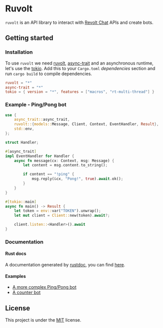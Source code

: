 # Ruvolt
`ruvolt` is an API library to interact with [Revolt Chat](https://revolt.chat) APIs and create bots.

## Getting started

### Installation
To use `ruvolt` we need [ruvolt](https://github.com/Arthur-Damasceno/ruvolt), [async-trait](https://github.com/dtolnay/async-trait) and an asynchronous runtime, let's use the [tokio](https://github.com/tokio-rs/tokio).
Add this to your `Cargo.toml` *dependencies* section and run `cargo build` to compile dependencies.

```toml
ruvolt = "*"
async-trait = "*"
tokio = { version = "*", features = ["macros", "rt-multi-thread"] }
```

### Example - Ping/Pong bot

```rust
use {
    async_trait::async_trait,
    ruvolt::{models::Message, Client, Context, EventHandler, Result},
    std::env,
};

struct Handler;

#[async_trait]
impl EventHandler for Handler {
    async fn message(cx: Context, msg: Message) {
        let content = msg.content.to_string();

        if content == "!ping" {
            msg.reply(&cx, "Pong!", true).await.ok();
        }
    }
}

#[tokio::main]
async fn main() -> Result {
    let token = env::var("TOKEN").unwrap();
    let mut client = Client::new(token).await?;

    client.listen::<Handler>().await
}
```

### Documentation

#### Rust docs
A documentation generated by [rustdoc](https://doc.rust-lang.org/rustdoc/what-is-rustdoc.html), you can find [here](https://docs.rs/ruvolt).

#### Examples
 - [A more complex Ping/Pong bot](examples/ping_pong.rs)
 - [A counter bot](examples/counter.rs)

## License
This project is under the [MIT](LICENSE) license.

